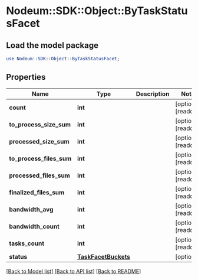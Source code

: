 # Nodeum::SDK::Object::ByTaskStatusFacet

## Load the model package
```perl
use Nodeum::SDK::Object::ByTaskStatusFacet;
```

## Properties
Name | Type | Description | Notes
------------ | ------------- | ------------- | -------------
**count** | **int** |  | [optional] [readonly] 
**to_process_size_sum** | **int** |  | [optional] [readonly] 
**processed_size_sum** | **int** |  | [optional] [readonly] 
**to_process_files_sum** | **int** |  | [optional] [readonly] 
**processed_files_sum** | **int** |  | [optional] [readonly] 
**finalized_files_sum** | **int** |  | [optional] [readonly] 
**bandwidth_avg** | **int** |  | [optional] [readonly] 
**bandwidth_count** | **int** |  | [optional] [readonly] 
**tasks_count** | **int** |  | [optional] [readonly] 
**status** | [**TaskFacetBuckets**](TaskFacetBuckets.md) |  | [optional] 

[[Back to Model list]](../README.md#documentation-for-models) [[Back to API list]](../README.md#documentation-for-api-endpoints) [[Back to README]](../README.md)


